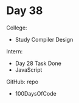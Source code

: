 # Day 38

College:
- Study Compiler Design

Intern:
- Day 28 Task Done
- JavaScript

GitHub: repo
- 100DaysOfCode